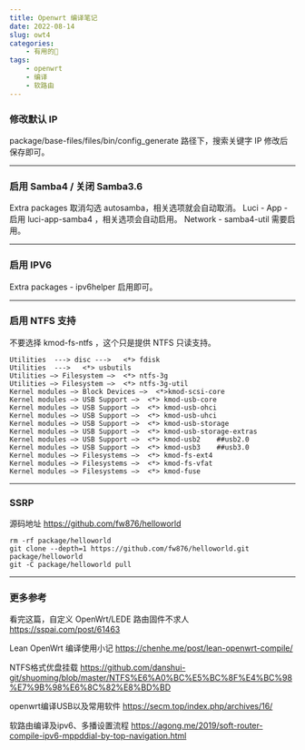 ```yaml
---
title: Openwrt 编译笔记
date: 2022-08-14
slug: owt4
categories:
    - 有用的🌌
tags:
    - openwrt
    - 编译
    - 软路由
---
```


### **修改默认 IP**

package/base-files/files/bin/config_generate 路径下，搜索关键字 IP 修改后保存即可。

------

### **启用 Samba4 / 关闭 Samba3.6**

Extra packages 取消勾选 autosamba，相关选项就会自动取消。
Luci - App - 启用 luci-app-samba4 ，相关选项会自动启用。
Network - samba4-util 需要启用。

------

### **启用 IPV6**

Extra packages - ipv6helper 启用即可。

------

### **启用 NTFS 支持**

不要选择 kmod-fs-ntfs ，这个只是提供 NTFS 只读支持。
```
Utilities  ---> disc --->   <*> fdisk
Utilities  --->   <*> usbutils
Utilities —> Filesystem —>  <*> ntfs-3g
Utilities —> Filesystem —>  <*> ntfs-3g-util
Kernel modules —> Block Devices —>  <*>kmod-scsi-core
Kernel modules —> USB Support —>  <*> kmod-usb-core
Kernel modules —> USB Support —>  <*> kmod-usb-ohci
Kernel modules —> USB Support —>  <*> kmod-usb-uhci
Kernel modules —> USB Support —>  <*> kmod-usb-storage
Kernel modules —> USB Support —>  <*> kmod-usb-storage-extras
Kernel modules —> USB Support —>  <*> kmod-usb2    ##usb2.0
Kernel modules —> USB Support —>  <*> kmod-usb3    ##usb3.0
Kernel modules —> Filesystems —>  <*> kmod-fs-ext4
Kernel modules —> Filesystems —>  <*> kmod-fs-vfat
Kernel modules —> Filesystems —>  <*> kmod-fuse  
```

------

### **SSRP**

源码地址 https://github.com/fw876/helloworld

```
rm -rf package/helloworld
git clone --depth=1 https://github.com/fw876/helloworld.git package/helloworld
git -C package/helloworld pull
```

------

### **更多参考**

看完这篇，自定义 OpenWrt/LEDE 路由固件不求人
https://sspai.com/post/61463

Lean OpenWrt 编译使用小记
https://chenhe.me/post/lean-openwrt-compile/

NTFS格式优盘挂载
https://github.com/danshui-git/shuoming/blob/master/NTFS%E6%A0%BC%E5%BC%8F%E4%BC%98%E7%9B%98%E6%8C%82%E8%BD%BD

openwrt编译USB以及常用软件
https://secm.top/index.php/archives/16/

软路由编译及ipv6、多播设置流程
https://agong.me/2019/soft-router-compile-ipv6-mppddial-by-top-navigation.html
